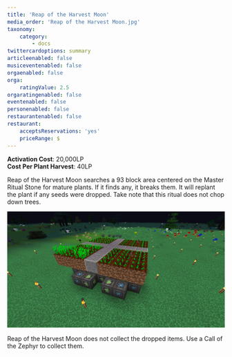 ```yaml
---
title: 'Reap of the Harvest Moon'
media_order: 'Reap of the Harvest Moon.jpg'
taxonomy:
    category:
        - docs
twittercardoptions: summary
articleenabled: false
musiceventenabled: false
orgaenabled: false
orga:
    ratingValue: 2.5
orgaratingenabled: false
eventenabled: false
personenabled: false
restaurantenabled: false
restaurant:
    acceptsReservations: 'yes'
    priceRange: $
---
```


**Activation Cost**: 20,000LP  
**Cost Per Plant Harvest**: 40LP  

Reap of the Harvest Moon searches a 93 block area centered on the Master Ritual Stone for mature plants. If it finds any, it breaks them. It will replant the plant if any seeds were dropped. Take note that this ritual does not chop down trees.

![](Reap%20of%20the%20Harvest%20Moon.jpg)

Reap of the Harvest Moon does not collect the dropped items. Use a Call of the Zephyr to collect them.
